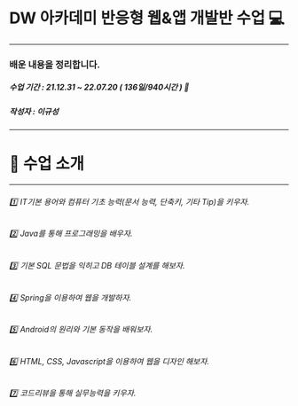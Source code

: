 # DW 아카데미 반응형 웹&앱 개발반 수업 :computer:
***

### 배운 내용을 정리합니다. 
##### 수업 기간 : 21.12.31 ~ 22.07.20 ( 136일/940시간 )  :date:
##### 작성자 : 이규성
***

#   :mega:    수업 소개  
***
######    :one:    IT기본 용어와 컴퓨터 기초 능력(문서 능력, 단축키, 기타 Tip)을 키우자.
######    :two:    Java를 통해 프로그래밍을 배우자.
######    :three:  기본 SQL 문법을 익히고 DB 테이블 설계를 해보자.
######    :four:   Spring을 이용하여 웹을 개발하자.
######    :five:   Android의 원리와 기본 동작을 배워보자.
######    :six:    HTML, CSS, Javascript을 이용하여 웹을 디자인 해보자.
######    :seven:  코드리뷰을 통해 실무능력을 키우자.

